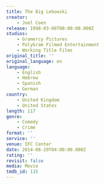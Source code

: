 ```yaml
---
title: The Big Lebowski
creator:
    - Joel Coen
release: 1998-03-06T00:00:00.000Z
studios:
    - Gramercy Pictures
    - PolyGram Filmed Entertainment
    - Working Title Films
original_title: ''
original_language: en
language:
    - English
    - Hebrew
    - Spanish
    - German
country:
    - United Kingdom
    - United States
length: 117
genre:
    - Comedy
    - Crime
format: ''
service: ''
venue: IFC Center
date: 2014-08-29T04:00:00.000Z
rating: ''
revisit: false
media: Movie
tmdb_id: 115
---
```




